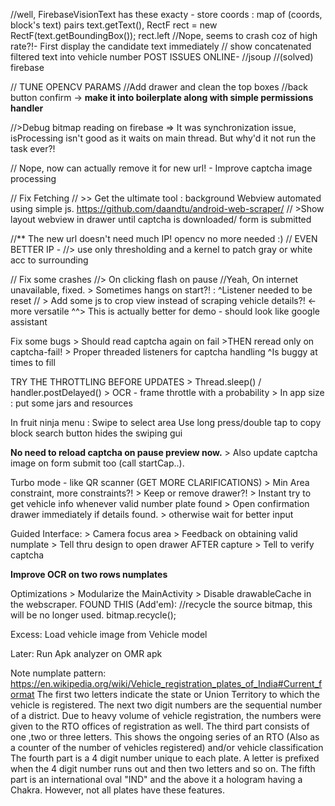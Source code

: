 //well, FirebaseVisionText has these exacty  - store coords : map of (coords, block's text) pairs
	text.getText(), RectF rect = new RectF(text.getBoundingBox()); rect.left
//Nope, seems to crash coz of high rate?!-  First display the candidate text immediately
// show concatenated filtered text into vehicle number
POST ISSUES ONLINE-
//jsoup
//(solved) firebase

// TUNE OPENCV PARAMS
//Add drawer and clean the top boxes
//back button confirm 
	-> **make it into boilerplate along with simple permissions handler**

//>Debug bitmap reading on firebase	=> It was synchronization issue, isProcessing isn't good as it waits on main thread. But why'd it not run the task ever?!

// Nope, now can actually remove it for new url! - Improve captcha image processing

// Fix Fetching 
	// >> Get the ultimate tool : background Webview automated using simple js.
		https://github.com/daandtu/android-web-scraper/
	//	>Show layout webview in drawer until captcha is downloaded/ form is submitted

//** The new url doesn't need much IP! opencv no more needed :)
// EVEN BETTER IP -
	//> use only thresholding and a kernel to patch gray or white acc to surrounding

// Fix some crashes
	//> On clicking flash on pause
	//Yeah, On internet unavailable, fixed. > Sometimes hangs on start?! : 
		^Listener needed to be reset
// > Add some js to crop view instead of scraping vehicle details?! <- more versatile
 	^^> This is actually better for demo - should look like google assistant

Fix some bugs
	> Should read captcha again on fail
		>THEN reread only on captcha-fail!
	> Proper threaded listeners for captcha handling
		^Is buggy at times to fill


TRY THE THROTTLING BEFORE UPDATES
	> Thread.sleep() / handler.postDelayed()
	> OCR - frame throttle with a probability
	> In app size : put some jars and resources



In fruit ninja menu :
	Swipe to select area
	Use long press/double tap to copy block
	search button hides the swiping gui

**No need to reload captcha on pause preview now.**
	> Also update captcha image on form submit too (call startCap..).

Turbo mode - like QR scanner (GET MORE CLARIFICATIONS)
	> Min Area constraint, more constraints?!
	> Keep or remove drawer?!
	> Instant try to get vehicle info whenever valid number plate found
	> Open confirmation drawer immediately if details found.
	> otherwise wait for better input

Guided Interface:
	> Camera focus area
	> Feedback on obtaining valid numplate
	> Tell thru design to open drawer AFTER capture
	> Tell to verify captcha

**Improve OCR on two rows numplates**

Optimizations
	> Modularize the MainActivity
	> Disable drawableCache in the webscraper.
	FOUND THIS (Add'em): 
	//recycle the source bitmap, this will be no longer used.
	bitmap.recycle();

Excess:
	Load vehicle image from Vehicle model

Later:
	Run Apk analyzer on OMR apk


Note numplate pattern:
https://en.wikipedia.org/wiki/Vehicle_registration_plates_of_India#Current_format
    The first two letters indicate the state or Union Territory to which the vehicle is registered.
    The next two digit numbers are the sequential number of a district. Due to heavy volume of vehicle registration, the numbers were given to the RTO offices of registration as well.
    The third part consists of one ,two or three letters. This shows the ongoing series of an RTO (Also as a counter of the number of vehicles registered) and/or vehicle classification
    The fourth part is a 4 digit number unique to each plate. A letter is prefixed when the 4 digit number runs out and then two letters and so on.
    The fifth part is an international oval "IND" and the above it a hologram having a Chakra. However, not all plates have these features.